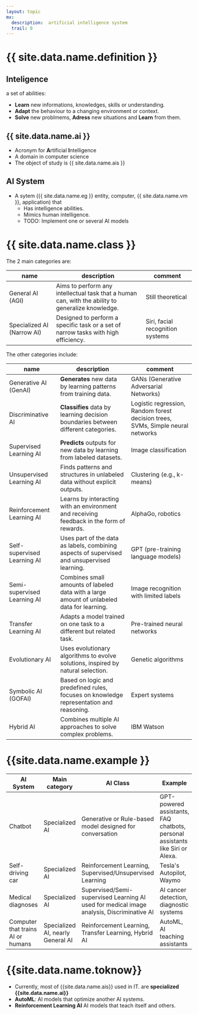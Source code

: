 ```yaml
---
layout: topic
mx:
  description:  artificial intelligence system
  trail: 0
---
```


# {{ site.data.name.definition }}
## Inteligence
a set of abilities:
- **Learn** new informations, knowledges, skills or understanding.
- **Adapt** the behaviour to a changing environment or context.
- **Solve** new problmems, **Adress** new situations and **Learn** from them.

## {{ site.data.name.ai }}
- Acronym for **A**rtificial **I**ntelligence
- A domain in computer science
- The object of study is {{ site.data.name.ais }}

## AI System

- A sytem ({{ site.data.name.eg }} entity, computer, {{ site.data.name.vm }}, application) that 
  - Has intelligence abilities.
  - Mimics human intelligence.
  - TODO: Implement one or several AI models

# {{ site.data.name.class }}
The 2 main categories are:

|name|description|comment|
|-|-|-|
|General AI (AGI)|Aims to perform any intellectual task that a human can, with the ability to generalize knowledge.|Still theoretical|
|Specialized AI (Narrow AI)|Designed to perform a specific task or a set of narrow tasks with high efficiency.|Siri, facial recognition systems|

The other categories include:

|name|description|comment|
|-|-|-|
|Generative AI (GenAI)|**Generates** new data by learning patterns from training data.|GANs (Generative Adversarial Networks)|
|Discriminative AI|**Classifies** data by learning decision boundaries between different categories.|Logistic regression, Random forest decision trees, SVMs, Simple neural networks|
|Supervised Learning AI|**Predicts** outputs for new data by learning from labeled datasets.|Image classification|
|Unsupervised Learning AI|Finds patterns and structures in unlabeled data without explicit outputs.|Clustering (e.g., k-means)|
|Reinforcement Learning AI|Learns by interacting with an environment and receiving feedback in the form of rewards.|AlphaGo, robotics|
|Self-supervised Learning AI|Uses part of the data as labels, combining aspects of supervised and unsupervised learning.|GPT (pre-training language models)|
|Semi-supervised Learning AI|Combines small amounts of labeled data with a large amount of unlabeled data for learning.|Image recognition with limited labels|
|Transfer Learning AI|Adapts a model trained on one task to a different but related task.|Pre-trained neural networks|
|Evolutionary AI|Uses evolutionary algorithms to evolve solutions, inspired by natural selection.|Genetic algorithms|
|Symbolic AI (GOFAI)|Based on logic and predefined rules, focuses on knowledge representation and reasoning.|Expert systems|
|Hybrid AI|Combines multiple AI approaches to solve complex problems.|IBM Watson|


# {{site.data.name.example }}


|AI System|Main category|AI Class|Example|
|-|-|-|-|
|Chatbot|Specialized AI|Generative or Rule-based model designed for conversation|GPT-powered assistants, FAQ chatbots, personal assistants like Siri or Alexa.|
|Self-driving car|Specialized AI|Reinforcement Learning, Supervised/Unsupervised Learning|Tesla's Autopilot, Waymo|
|Medical diagnoses|Specialized AI|Supervised/Semi-supervised Learning AI used for medical image analysis, Discriminative AI|AI cancer detection, diagnostic systems|
|Computer that trains AI or humans|Specialized AI, nearly General AI|Reinforcement Learning, Transfer Learning, Hybrid AI|AutoML, AI teaching assistants|

# {{site.data.name.toknow}}
- Currently, most of {{site.data.name.ais}} used in IT. are **specialized {{site.data.name.ai}}**
- **AutoML**: AI models that optimize another AI systems.
- **Reinforcement Learning AI** AI models that teach itself and others.